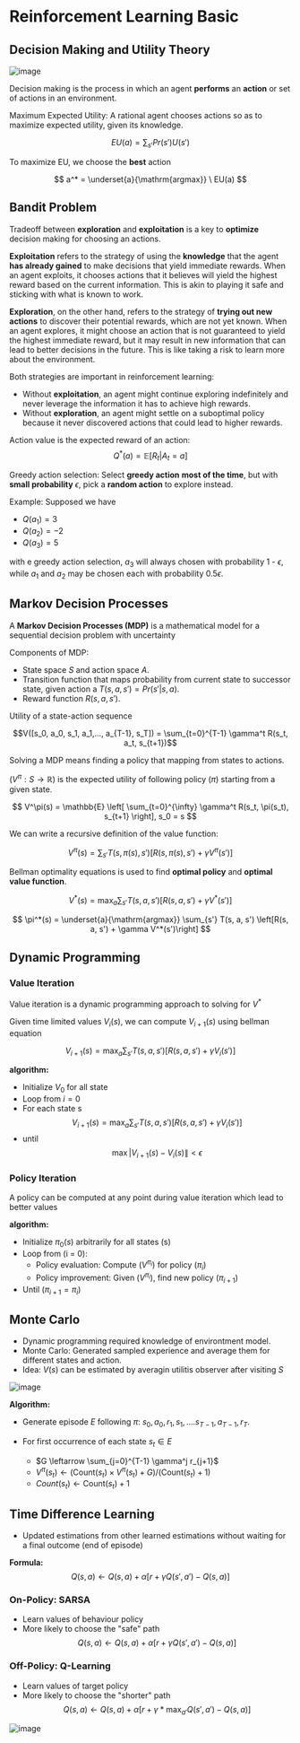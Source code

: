 # Reinforcement Learning Basic

## Decision Making and Utility Theory
![image](https://github.com/bmw-ece-ntust/internship/blob/2024-TEEP-16-Taqi/Study%20notes/images/RL1.png)

Decision making is the process in which an agent **performs** an **action** or set of actions in an environment.

Maximum Expected Utility: A rational agent chooses actions so as to maximize expected utility, given its knowledge. 

$$
EU(a) = \sum_{s'} Pr(s') U(s')
$$

To maximize EU, we choose the **best** action 

$$
a^* = \underset{a}{\mathrm{argmax}} \ EU(a)
$$



## Bandit Problem

Tradeoff between **exploration** and **exploitation** is a key to **optimize** decision making for choosing an actions.

**Exploitation** refers to the strategy of using the **knowledge** that the agent **has already gained** to make decisions that yield immediate rewards. When an agent exploits, it chooses actions that it believes will yield the highest reward based on the current information. This is akin to playing it safe and sticking with what is known to work.

**Exploration**, on the other hand, refers to the strategy of **trying out new actions** to discover their potential rewards, which are not yet known. When an agent explores, it might choose an action that is not guaranteed to yield the highest immediate reward, but it may result in new information that can lead to better decisions in the future. This is like taking a risk to learn more about the environment.

Both strategies are important in reinforcement learning:

* Without **exploitation**, an agent might continue exploring indefinitely and never leverage the information it has to achieve high rewards.
* Without **exploration**, an agent might settle on a suboptimal policy because it never discovered actions that could lead to higher rewards.

Action value is the expected reward of an action:
$$
Q^*(a) = \mathbb{E}[R_t | A_t = a]
$$

Greedy action selection: Select **greedy action** **most of the time**, but with **small probability** $\epsilon$, pick a **random action** to explore instead. 

Example: Supposed we have

- $Q(a_1) = 3$
- $Q(a_2) = -2$
- $Q(a_3) = 5$

with e greedy action selection, $a_3$ will always chosen with probability 1 - $\epsilon$, while $a_1$ and $a_2$ may be chosen each with probability 0.5$\epsilon$. 



## Markov Decision Processes

A **Markov Decision Processes (MDP)** is a mathematical model for a sequential decision problem with uncertainty

Components of MDP:
* State space $S$ and action space $A$.
* Transition function that maps probability from current state to successor state, given action a $T(s, a, s') = Pr(s'|s, a)$.
* Reward function $R(s, a, s')$. 

Utility of a state-action sequence

$$V([s_0, a_0, s_1, a_1,..., a_{T-1}, s_T]) = \sum_{t=0}^{T-1} \gamma^t R(s_t, a_t, s_{t+1})$$

Solving a MDP means finding a policy that mapping from states to actions. 




$( V^\pi: S \rightarrow \mathbb{R})$ is the expected utility of following policy $( \pi)$ starting from a given state.

$$
V^\pi(s) = \mathbb{E} \left[ \sum_{t=0}^{\infty} \gamma^t R(s_t, \pi(s_t), s_{t+1} \right], s_0 = s
$$

We can write a recursive definition of the value function: 

$$
V^{\pi}(s) = \sum_{s'} T(s, \pi(s), s') \left[R(s, \pi(s), s') + \gamma V^{\pi}(s')\right]
$$

Bellman optimality equations is used to find **optimal policy** and **optimal value function**. 

$$
V^*(s) = \max_{a} \sum_{s'} T(s, a, s') \left[R(s, a, s') + \gamma V^*(s')\right]
$$

$$
\pi^*(s) = \underset{a}{\mathrm{argmax}} \sum_{s'} T(s, a, s') \left[R(s, a, s') + \gamma V^*(s')\right]
$$


## Dynamic Programming

### Value Iteration

Value iteration is a dynamic programming approach to solving for $V^*$

Given time limited values $V_i(s)$, we can compute $V_{i + 1}(s)$ using bellman equation

$$ V_{i+1}(s) = \max_a \sum_{s'} T(s, a, s')[R(s, a, s') + \gamma V_i(s')] $$

**algorithm:**
* Initialize $V_0$ for all state
* Loop from $i = 0$
* For each state s
  $$V_{i+1}(s) = \max_a \sum_{s'} T(s, a, s')[R(s, a, s') + \gamma V_i(s')] $$
* until
$$\max| V_{i+1}(s) - V_i(s) \| < \epsilon$$

### Policy Iteration

A policy can be computed at any point during value iteration which lead to better values

**algorithm:**
- Initialize $\pi_0(s)$ arbitrarily for all states \(s\)
- Loop from \(i = 0\):
  - Policy evaluation: Compute $(V^{\pi_i})$ for policy $(\pi_i)$
  - Policy improvement: Given $(V^{\pi_i})$, find new policy $(\pi_{i+1})$
- Until $(\pi_{i+1} = \pi_i)$


## Monte Carlo
 - Dynamic programming required knowledge of environtment model. 
 - Monte Carlo: Generated sampled experience and average them for different states and action. 
 - Idea: $V(s)$ can be estimated by averagin utilitis observer after visiting $S$
 
![image](https://github.com/bmw-ece-ntust/internship/blob/2024-TEEP-16-Taqi/Study%20notes/images/RL2.png)


**Algorithm:**
- Generate episode $E$ following $\pi$: $s_0, a_0, r_1, s_1, ....s_{T-1}, a_{T-1}, r_T$. 
- For first occurrence of each state $s_t \in E$
  
    - $G \leftarrow \sum_{j=0}^{T-1} \gamma^j r_{j+1}$
    - $V^{\pi}(s_t) \leftarrow \left( \text{Count}(s_t) \times V^{\pi}(s_t) + G \right) / \left( \text{Count}(s_t) + 1 \right)$
    - ${Count}(s_t) \leftarrow \text{Count}(s_t) + 1$
    
    
## Time Difference Learning
- Updated estimations from other learned estimations without waiting for a final outcome (end of episode)

**Formula:**
$$Q(s,a) \leftarrow Q(s,a) + \alpha \left[ r + \gamma Q(s',a') - Q(s,a) \right]$$

### On-Policy: SARSA
 - Learn values of behaviour policy
 - More likely to choose the "safe" path
$$Q(s,a) \leftarrow Q(s,a) + \alpha \left[ r + \gamma Q(s',a') - Q(s,a) \right]$$

### Off-Policy: Q-Learning
- Learn values of target policy
- More likely to choose the "shorter" path
$$Q(s,a) \leftarrow Q(s,a) + \alpha \left[ r + \gamma * \max_{a'} Q(s',a') - Q(s,a) \right]$$

![image](https://github.com/bmw-ece-ntust/internship/blob/2024-TEEP-16-Taqi/Study%20notes/images/RL3.png)

 














